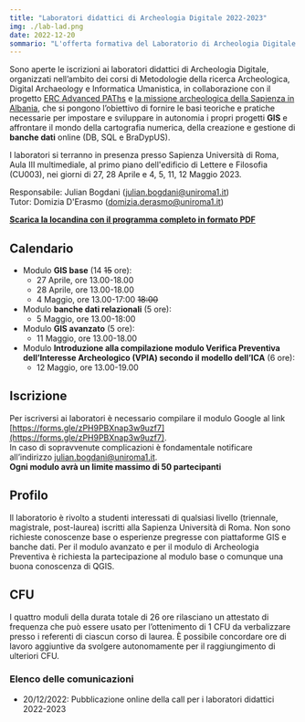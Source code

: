 ```yaml
---
title: "Laboratori didattici di Archeologia Digitale 2022-2023"
img: ./lab-lad.png
date: 2022-12-20
sommario: "L'offerta formativa del Laboratorio di Archeologia Digitale per l'anno accademico 2022-2023. Iscrizione, partecipazione, calendario..."
---
```


Sono aperte le iscrizioni ai laboratori didattici di Archeologia Digitale, organizzati nell’ambito dei corsi di Metodologie della ricerca Archeologica, Digital Archaeology e Informatica Umanistica, in collaborazione con il progetto [ERC Advanced PAThs](https://atlas.paths-erc.eu/) e [la missione archeologica della Sapienza in Albania](https://lad.saras.uniroma1.it/ricerca/missione-archeologica-sapienza-a-cuka-e-ajtoit-albania/), che si pongono l’obiettivo di fornire le basi teoriche e pratiche necessarie per impostare e sviluppare in autonomia i propri progetti **GIS** e affrontare il mondo della cartografia numerica, della creazione e gestione di **banche dati** online (DB, SQL e BraDypUS).


I laboratori si terranno in presenza presso Sapienza Università di Roma, Aula III multimediale, al primo piano dell'edificio di Lettere e Filosofia (CU003), nei giorni di 27, 28 Aprile e 4, 5, 11, 12 Maggio 2023.

Responsabile: Julian Bogdani ([julian.bogdani@uniroma1.it](mailto:julian.bogdani@uniroma1.it))  
Tutor: Domizia D'Erasmo ([domizia.derasmo@uniroma1.it](mailto:domizia.derasmo@uniroma1.it))

[**Scarica la locandina con il programma completo in formato PDF**](../../didattica/laboratorio-gis-db/lab-gis-2022-2023.pdf)

## Calendario

- Modulo **GIS base** (14 ~~15~~ ore):
  - 27 Aprile, ore 13.00-18.00
  - 28 Aprile, ore 13.00-18.00
  - 4 Maggio, ore 13.00-17:00 ~~18:00~~
- Modulo **banche dati relazionali** (5 ore):
  - 5 Maggio, ore 13.00-18:00
- Modulo **GIS avanzato** (5 ore):
  - 11 Maggio, ore 13.00-18.00
- Modulo **Introduzione alla compilazione modulo Verifica Preventiva dell’Interesse Archeologico (VPIA) secondo il modello dell’ICA** (6 ore): 
  - 12 Maggio, ore 13.00-19.00

## Iscrizione

Per iscriversi ai laboratori è necessario compilare il modulo Google al link [https://forms.gle/zPH9PBXnap3w9uzf7](https://forms.gle/zPH9PBXnap3w9uzf7).  
In caso di sopravvenute complicazioni è fondamentale notificare all’indirizzo [julian.bogdani@uniroma1.it](mailto:julian.bogdani@uniroma1.it).  
**Ogni modulo avrà un limite massimo di 50 partecipanti**

## Profilo

Il laboratorio è rivolto a studenti interessati di qualsiasi livello (triennale, magistrale, post-laurea) iscritti alla Sapienza Università di Roma.
Non sono richieste conoscenze base o esperienze pregresse con piattaforme GIS e banche dati.
Per il modulo avanzato e per il modulo di Archeologia Preventiva è richiesta la partecipazione al modulo base o comunque una buona conoscenza di QGIS.

## CFU

I quattro moduli della durata totale di 26 ore rilasciano un attestato di frequenza che può essere usato per l’ottenimento di 1 CFU da verbalizzare presso i referenti di ciascun corso di laurea. È possibile concordare ore di lavoro aggiuntive da svolgere autonomamente per il raggiungimento di ulteriori CFU.

### Elenco delle comunicazioni

- 20/12/2022: Pubblicazione online della call per i laboratori didattici 2022-2023
